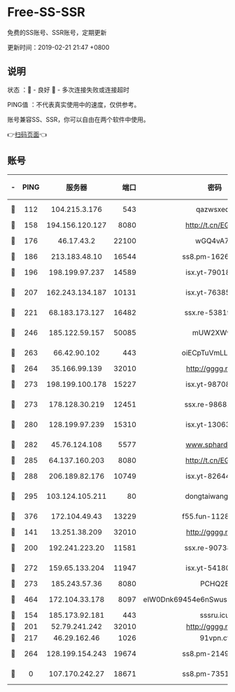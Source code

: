 # Free-SS-SSR

免费的SS账号、SSR账号，定期更新

更新时间：2019-02-21 21:47 +0800

## 说明

状态     ：🙂 - 良好 🙁 - 多次连接失败或连接超时

PING值   ：不代表真实使用中的速度，仅供参考。

账号兼容SS、SSR，你可以自由在两个软件中使用。

👉[扫码页面](https://liesauer.github.io/free-ss-ssr.github.io/)👈

## 账号

|-|PING|服务器|端口|密码|加密方式|区域|
|:----:|:----:|:-----:|-----:|:----:|:----:|:----:|
|🙂|112|104.215.3.176|543|qazwsxedc|aes-256-gcm|JP|
|🙂|158|194.156.120.127|8080|http://t.cn/EGJIyrl|rc4-md5|RU|
|🙂|176|46.17.43.2|22100|wGQ4vA7D|aes-256-gcm|RU|
|🙂|186|213.183.48.10|16544|ss8.pm-16263031|rc4-md5|RU|
|🙂|196|198.199.97.237|14589|isx.yt-79018658|aes-256-cfb|US|
|🙂|207|162.243.134.187|10131|isx.yt-76385286|aes-256-cfb|US|
|🙂|221|68.183.173.127|16482|ssx.re-53819534|aes-256-cfb|US|
|🙂|246|185.122.59.157|50085|mUW2XWw8|aes-256-cfb|GB|
|🙂|263|66.42.90.102|443|oiECpTuVmLLxk4Ts|aes-256-cfb|US|
|🙂|264|35.166.99.139|32010|http://gggg.rocks|chacha20|US|
|🙂|273|198.199.100.178|15227|isx.yt-98708558|aes-256-cfb|US|
|🙂|273|178.128.30.219|12451|ssx.re-98681435|aes-256-cfb|SG|
|🙂|280|128.199.97.239|15310|isx.yt-13063955|aes-256-cfb|SG|
|🙂|282|45.76.124.108|5577|www.sphard.com|aes-256-cfb|AU|
|🙂|285|64.137.160.203|8080|http://t.cn/EGJIyrl|rc4-md5|CA|
|🙂|288|206.189.82.176|10749|isx.yt-82644423|aes-256-cfb|SG|
|🙂|295|103.124.105.211|80|dongtaiwang.com|aes-256-cfb|US|
|🙂|376|172.104.49.43|13229|f55.fun-11286035|aes-256-cfb|SG|
|🙂|141|13.251.38.209|32010|http://gggg.rocks|chacha20|SG|
|🙂|200|192.241.223.20|11581|ssx.re-90738026|aes-256-cfb|US|
|🙂|272|159.65.133.204|11947|isx.yt-54180036|aes-256-cfb|SG|
|🙂|273|185.243.57.36|8080|PCHQ2E|rc4-md5|US|
|🙂|464|172.104.33.178|8097|eIW0Dnk69454e6nSwuspv9DmS201tQ0D|aes-256-cfb|SG|
|🙁|154|185.173.92.181|443|sssru.icu|rc4-md5|RU|
|🙁|201|52.79.241.242|32010|http://gggg.rocks|chacha20|KR|
|🙁|217|46.29.162.46|1026|91vpn.cf|rc4-md5|RU|
|🙁|264|128.199.154.243|19674|ss8.pm-21493386|aes-256-cfb|SG|
|🙁|0|107.170.242.27|18671|ss8.pm-73518154|aes-256-cfb|US|
